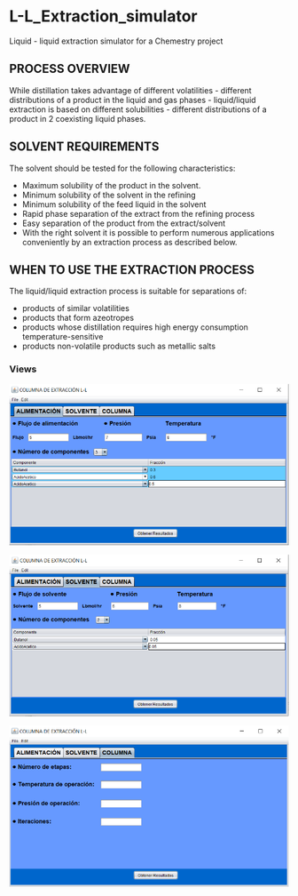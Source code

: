 # L-L_Extraction_simulator
Liquid - liquid extraction simulator for a Chemestry project

## PROCESS OVERVIEW

While distillation takes advantage of different volatilities - different distributions of a product in the liquid and gas phases - liquid/liquid extraction is based on different solubilities - different distributions of a product in 2 coexisting liquid phases.

## SOLVENT REQUIREMENTS

The solvent should be tested for the following characteristics:

- Maximum solubility of the product in the solvent.
- Minimum solubility of the solvent in the refining
- Minimum solubility of the feed liquid in the solvent
- Rapid phase separation of the extract from the refining process
- Easy separation of the product from the extract/solvent
- With the right solvent it is possible to perform numerous applications conveniently by an extraction process as described below.

## WHEN TO USE THE EXTRACTION PROCESS

The liquid/liquid extraction process is suitable for separations of:

- products of similar volatilities
- products that form azeotropes
- products whose distillation requires high energy consumption temperature-sensitive
- products non-volatile products such as metallic salts

### Views

![](./Captura1.PNG)

![](./Captura2.PNG)

![](./Captura3.PNG)